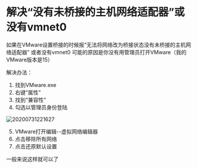 # 解决“没有未桥接的主机网络适配器”或没有vmnet0

如果在VMware设置桥接的时候报“无法将网络改为桥接状态没有未桥接的主机网络适配器” 或者没有vmnet0 可能的原因是你没有用管理员打开VMware（我的VMware版本是15）

解决办法：

1. 找到VMware.exe
2. 右键“属性”
3. 找到“兼容性”
4. 勾选以管理员身份登陆

![20200731221627](https://cdn.jsdelivr.net/gh/leiyu1997/ImageHostingService@master/resources/blogs/20200731221627.png)

5. VMware打开编辑--虚拟网络编辑器
6. 点击移除所有网络
7. 点击还原默认设置

一般来说这样就可以了